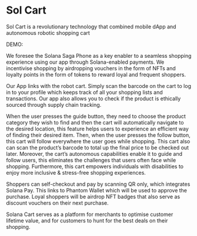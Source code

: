 # Sol Cart
Sol Cart is a revolutionary technology that combined mobile dApp and autonomous robotic shopping cart

DEMO:

We foresee the Solana Saga Phone as a key enabler to a seamless shopping experience using our app through Solana-enabled payments. We incentivise shopping by airdropping vouchers in the form of NFTs and loyalty points in the form of tokens to reward loyal and frequent shoppers. 

Our App links with the robot cart. Simply scan the barcode on the cart to log in to your profile which keeps track of all your shopping lists and transactions. Our app also allows you to check if the product is ethically sourced through supply chain tracking.

When the user presses the guide button, they need to choose the product category they wish to find and then the cart will automatically navigate to the desired location, this feature helps users to experience an efficient way of finding their desired item. Then, when the user presses the follow button, this cart will follow everywhere the user goes while shopping.
This cart also can scan the product’s barcode to total up the final price to be checked out later.
Moreover, the cart’s autonomous capabilities enable it to guide and follow users, this eliminates the challenges that users often face while shopping. Furthermore, this cart empowers individuals with disabilities to enjoy more inclusive & stress-free shopping experiences.

Shoppers can self-checkout and pay by scanning QR only, which integrates Solana Pay. This links to Phantom Wallet which will be used to approve the purchase. Loyal shoppers will be airdrop NFT badges that also serve as discount vouchers on their next purchase. 

Solana Cart serves as a platform for merchants to optimise customer lifetime value, and for customers to hunt for the best deals on their shopping.

